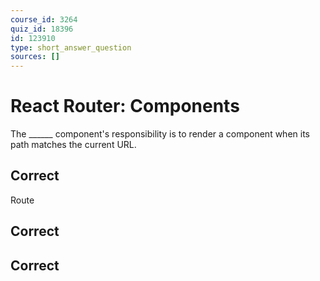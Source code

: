 ```yaml
---
course_id: 3264
quiz_id: 18396
id: 123910
type: short_answer_question
sources: []
---
```


# React Router: Components

The \_\_\_\_\_\_ component's responsibility is to render a component when its
path matches the current URL.

## Correct

Route

## Correct

<Route>

## Correct

<Route />
